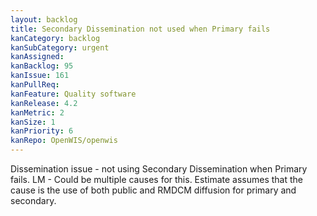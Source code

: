 ```yaml
---
layout: backlog
title: Secondary Dissemination not used when Primary fails
kanCategory: backlog
kanSubCategory: urgent
kanAssigned:
kanBacklog: 95
kanIssue: 161
kanPullReq:
kanFeature: Quality software
kanRelease: 4.2
kanMetric: 2
kanSize: 1
kanPriority: 6
kanRepo: OpenWIS/openwis
---
```

Dissemination issue - not using Secondary Dissemination when Primary fails. LM - Could be multiple causes for this. Estimate assumes that the cause is the use of both public and RMDCM diffusion for primary and secondary.
